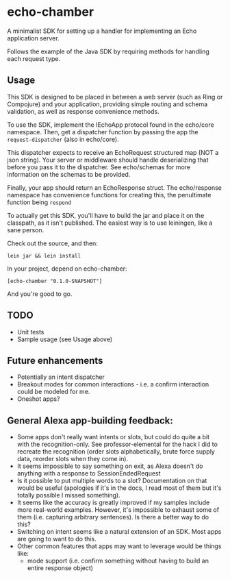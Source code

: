 # echo-chamber

A minimalist SDK for setting up a handler for implementing an Echo application server.

Follows the example of the Java SDK by requiring methods for handling each request type.

## Usage

This SDK is designed to be placed in between a web server (such as Ring or Compojure) and your application, providing
simple routing and schema validation, as well as response convenience methods.

To use the SDK, implement the IEchoApp protocol found in the echo/core namespace.
Then, get a dispatcher function by passing the app the `request-dispatcher` (also in echo/core).

This dispatcher expects to receive an EchoRequest structured map (NOT a json string). Your server or middleware
should handle deserializing that before you pass it to the dispatcher. See echo/schemas for more information on
the schemas to be provided.

Finally, your app should return an EchoResponse struct. The echo/response namespace has convenience functions
for creating this, the penultimate function being `respond`

To actually get this SDK, you'll have to build the jar and place it on the classpath, as it isn't published.
The easiest way is to use leiningen, like a sane person.

Check out the source, and then:

    lein jar && lein install

In your project, depend on echo-chamber:

    [echo-chamber "0.1.0-SNAPSHOT"]

And you're good to go.

## TODO
- Unit tests
- Sample usage (see Usage above)

## Future enhancements
- Potentially an intent dispatcher
- Breakout modes for common interactions - i.e. a confirm interaction could be modeled for me.
- Oneshot apps?

## General Alexa app-building feedback:
* Some apps don't really want intents or slots, but could do quite a bit with the recognition-only. See professor-elemental for the hack I did to recreate the recognition (order slots alphabetically, brute force supply data, reorder slots when they come in).
* It seems impossible to say something on exit, as Alexa doesn't do anything with a response to SessionEndedRequest
* Is it possible to put multiple words to a slot? Documentation on that would be useful (apologies if it's in the docs, I read most of them but it's totally possible I missed something).
* It seems like the accuracy is greatly improved if my samples include more real-world examples. However, it's impossible to exhaust some of them (i.e. capturing arbitrary sentences). Is there a better way to do this?
* Switching on intent seems like a natural extension of an SDK. Most apps are going to want to do this.
* Other common features that apps may want to leverage would be things like:
  * mode support (i.e. confirm something without having to build an entire response object)

